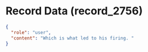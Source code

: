 # Record Data (record_2756)

```json
{
  "role": "user",
  "content": "Which is what led to his firing. "
}
```
